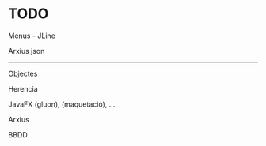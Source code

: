 # TODO

Menus - JLine

Arxius json

----

Objectes

Herencia

JavaFX (gluon), (maquetació), ...

Arxius

BBDD

